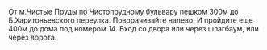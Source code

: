 От м.Чистые Пруды по Чистопрудному бульвару пешком 300м до Б.Харитоньевского переулка. Поворачивайте налево. И пройдите еще 400м до дома под номером 14. Вход со двора или через шлагбаум, или через ворота.
